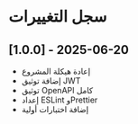 # سجل التغييرات

## [1.0.0] - 2025-06-20
- إعادة هيكلة المشروع
- إضافة توثيق JWT
- توثيق OpenAPI كامل
- إعداد ESLint وPrettier
- إضافة اختبارات أولية
